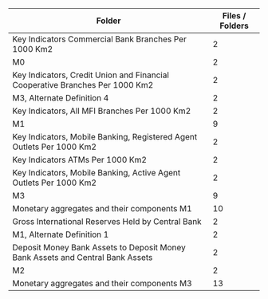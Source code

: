 | Folder                                                                         |   Files / Folders |
|--------------------------------------------------------------------------------|-------------------|
| Key Indicators Commercial Bank Branches Per 1000 Km2                           |                 2 |
| M0                                                                             |                 2 |
| Key Indicators, Credit Union and Financial Cooperative Branches Per 1000 Km2   |                 2 |
| M3, Alternate Definition 4                                                     |                 2 |
| Key Indicators, All MFI Branches Per 1000 Km2                                  |                 2 |
| M1                                                                             |                 9 |
| Key Indicators, Mobile Banking, Registered Agent Outlets Per 1000 Km2          |                 2 |
| Key Indicators ATMs Per 1000 Km2                                               |                 2 |
| Key Indicators, Mobile Banking, Active Agent Outlets Per 1000 Km2              |                 2 |
| M3                                                                             |                 9 |
| Monetary aggregates and their components M1                                    |                10 |
| Gross International Reserves Held by Central Bank                              |                 2 |
| M1, Alternate Definition 1                                                     |                 2 |
| Deposit Money Bank Assets to Deposit Money Bank Assets and Central Bank Assets |                 2 |
| M2                                                                             |                 2 |
| Monetary aggregates and their components M3                                    |                13 |